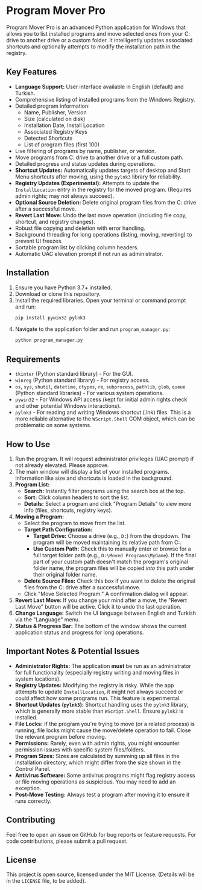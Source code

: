 # Program Mover Pro

Program Mover Pro is an advanced Python application for Windows that allows you to list installed programs and move selected ones from your C: drive to another drive or a custom folder. It intelligently updates associated shortcuts and optionally attempts to modify the installation path in the registry.

## Key Features

-   **Language Support:** User interface available in English (default) and Turkish.
-   Comprehensive listing of installed programs from the Windows Registry.
-   Detailed program information:
    -   Name, Publisher, Version
    -   Size (calculated on disk)
    -   Installation Date, Install Location
    -   Associated Registry Keys
    -   Detected Shortcuts
    -   List of program files (first 100)
-   Live filtering of programs by name, publisher, or version.
-   Move programs from C: drive to another drive or a full custom path.
-   Detailed progress and status updates during operations.
-   **Shortcut Updates:** Automatically updates targets of desktop and Start Menu shortcuts after moving, using the `pylnk3` library for reliability.
-   **Registry Updates (Experimental):** Attempts to update the `InstallLocation` entry in the registry for the moved program. (Requires admin rights; may not always succeed).
-   **Optional Source Deletion:** Delete original program files from the C: drive after a successful move.
-   **Revert Last Move:** Undo the last move operation (including file copy, shortcut, and registry changes).
-   Robust file copying and deletion with error handling.
-   Background threading for long operations (listing, moving, reverting) to prevent UI freezes.
-   Sortable program list by clicking column headers.
-   Automatic UAC elevation prompt if not run as administrator.

## Installation

1.  Ensure you have Python 3.7+ installed.
2.  Download or clone this repository.
3.  Install the required libraries. Open your terminal or command prompt and run:
    ```bash
    pip install pywin32 pylnk3
    ```
4.  Navigate to the application folder and run `program_manager.py`:
    ```bash
    python program_manager.py
    ```

## Requirements

-   `tkinter` (Python standard library) - For the GUI.
-   `winreg` (Python standard library) - For registry access.
-   `os`, `sys`, `shutil`, `datetime`, `ctypes`, `re`, `subprocess`, `pathlib`, `glob`, `queue` (Python standard libraries) - For various system operations.
-   `pywin32` - For Windows API access (kept for initial admin rights check and other potential Windows interactions).
-   `pylnk3` - For reading and writing Windows shortcut (.lnk) files. This is a more reliable alternative to the `WScript.Shell` COM object, which can be problematic on some systems.

## How to Use

1.  Run the program. It will request administrator privileges (UAC prompt) if not already elevated. Please approve.
2.  The main window will display a list of your installed programs. Information like size and shortcuts is loaded in the background.
3.  **Program List:**
    *   **Search:** Instantly filter programs using the search box at the top.
    *   **Sort:** Click column headers to sort the list.
    *   **Details:** Select a program and click "Program Details" to view more info (files, shortcuts, registry keys).
4.  **Moving a Program:**
    *   Select the program to move from the list.
    *   **Target Path Configuration:**
        *   **Target Drive:** Choose a drive (e.g., `D:`) from the dropdown. The program will be moved maintaining its relative path from C:.
        *   **Use Custom Path:** Check this to manually enter or browse for a full target folder path (e.g., `D:\Moved Programs\MyGame`). If the final part of your custom path doesn't match the program's original folder name, the program files will be copied *into* this path under their original folder name.
    *   **Delete Source Files:** Check this box if you want to delete the original files from the C: drive after a successful move.
    *   Click "Move Selected Program." A confirmation dialog will appear.
5.  **Revert Last Move:** If you change your mind after a move, the "Revert Last Move" button will be active. Click it to undo the last operation.
6.  **Change Language:** Switch the UI language between English and Turkish via the "Language" menu.
7.  **Status & Progress Bar:** The bottom of the window shows the current application status and progress for long operations.

## Important Notes & Potential Issues

-   **Administrator Rights:** The application **must** be run as an administrator for full functionality (especially registry writing and moving files in system locations).
-   **Registry Updates:** Modifying the registry is risky. While the app attempts to update `InstallLocation`, it might not always succeed or could affect how some programs run. This feature is experimental.
-   **Shortcut Updates (`pylnk3`):** Shortcut handling uses the `pylnk3` library, which is generally more stable than `WScript.Shell`. Ensure `pylnk3` is installed.
-   **File Locks:** If the program you're trying to move (or a related process) is running, file locks might cause the move/delete operation to fail. Close the relevant program before moving.
-   **Permissions:** Rarely, even with admin rights, you might encounter permission issues with specific system files/folders.
-   **Program Sizes:** Sizes are calculated by summing up all files in the installation directory, which might differ from the size shown in the Control Panel.
-   **Antivirus Software:** Some antivirus programs might flag registry access or file moving operations as suspicious. You may need to add an exception.
-   **Post-Move Testing:** Always test a program after moving it to ensure it runs correctly.

## Contributing

Feel free to open an issue on GitHub for bug reports or feature requests. For code contributions, please submit a pull request.

## License

This project is open source, licensed under the MIT License. (Details will be in the `LICENSE` file, to be added). 
